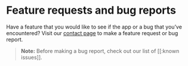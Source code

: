 # Feature requests and bug reports

Have a feature that you would like to see if the app or a bug that you’ve encountered?  Visit our [contact page](https://www.flipsidexr.com/contact) to make a feature request or bug report.

> **Note:**  Before making a bug report, check out our list of [[:known issues]].
